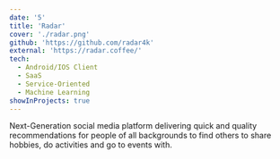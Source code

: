 ```yaml
---
date: '5'
title: 'Radar'
cover: './radar.png'
github: 'https://github.com/radar4k'
external: 'https://radar.coffee/'
tech:
  - Android/IOS Client
  - SaaS
  - Service-Oriented
  - Machine Learning
showInProjects: true
---
```


Next-Generation social media platform delivering quick and quality recommendations for people of all backgrounds to find others to share hobbies, do activities and go to events with.